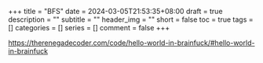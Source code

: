 +++
title = "BFS"
date = 2024-03-05T21:53:35+08:00
draft = true
description = ""
subtitle = ""
header_img = ""
short = false
toc = true
tags = []
categories = []
series = []
comment = false
+++

https://therenegadecoder.com/code/hello-world-in-brainfuck/#hello-world-in-brainfuck
